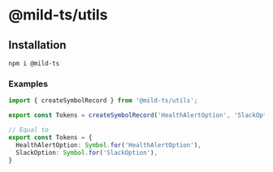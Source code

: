 # @mild-ts/utils


## Installation
```
npm i @mild-ts
```

### Examples
```ts
import { createSymbolRecord } from '@mild-ts/utils';

export const Tokens = createSymbolRecord('HealthAlertOption', 'SlackOption');

// Equal to 
export const Tokens = {
  HealthAlertOption: Symbol.for('HealthAlertOption'),
  SlackOption: Symbol.for('SlackOption'),
}
```